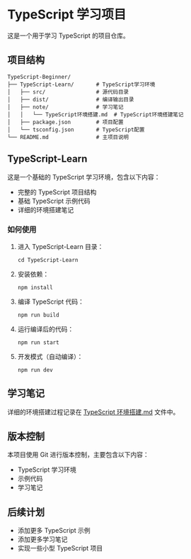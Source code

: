 # TypeScript 学习项目

这是一个用于学习 TypeScript 的项目仓库。

## 项目结构

```
TypeScript-Beginner/
├── TypeScript-Learn/       # TypeScript学习环境
│   ├── src/                # 源代码目录
│   ├── dist/               # 编译输出目录
│   ├── note/               # 学习笔记
│   │   └── TypeScript环境搭建.md  # TypeScript环境搭建笔记
│   ├── package.json        # 项目配置
│   └── tsconfig.json       # TypeScript配置
└── README.md               # 主项目说明
```

## TypeScript-Learn

这是一个基础的 TypeScript 学习环境，包含以下内容：

- 完整的 TypeScript 项目结构
- 基础 TypeScript 示例代码
- 详细的环境搭建笔记

### 如何使用

1. 进入 TypeScript-Learn 目录：

   ```
   cd TypeScript-Learn
   ```

2. 安装依赖：

   ```
   npm install
   ```

3. 编译 TypeScript 代码：

   ```
   npm run build
   ```

4. 运行编译后的代码：

   ```
   npm run start
   ```

5. 开发模式（自动编译）：
   ```
   npm run dev
   ```

## 学习笔记

详细的环境搭建过程记录在 [TypeScript 环境搭建.md](./TypeScript-Learn/note/TypeScript环境搭建.md) 文件中。

## 版本控制

本项目使用 Git 进行版本控制，主要包含以下内容：

- TypeScript 学习环境
- 示例代码
- 学习笔记

## 后续计划

- 添加更多 TypeScript 示例
- 添加更多学习笔记
- 实现一些小型 TypeScript 项目
